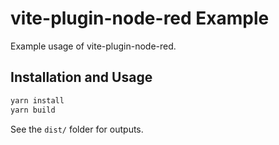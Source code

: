# vite-plugin-node-red Example

Example usage of vite-plugin-node-red.

## Installation and Usage

```bash
yarn install
yarn build
```

See the `dist/` folder for outputs.
